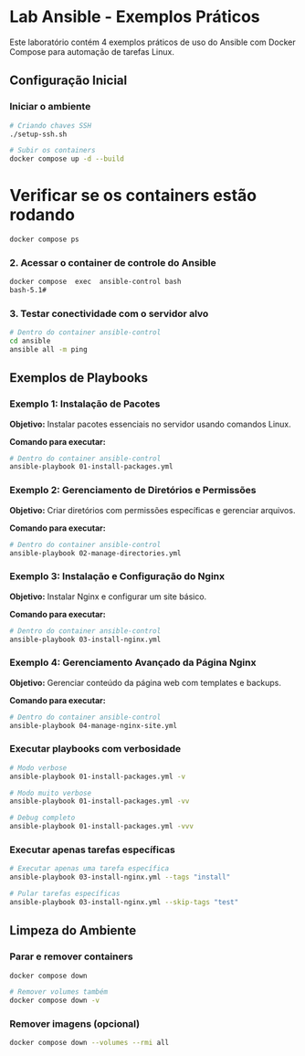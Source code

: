 # Lab Ansible - Exemplos Práticos

Este laboratório contém 4 exemplos práticos de uso do Ansible com Docker Compose para automação de tarefas Linux.

## Configuração Inicial

###  Iniciar o ambiente

```bash
# Criando chaves SSH
./setup-ssh.sh  
```

```bash
# Subir os containers
docker compose up -d --build 
```


# Verificar se os containers estão rodando
```bash
docker compose ps
```

### 2. Acessar o container de controle do Ansible

```bash
docker compose  exec  ansible-control bash
bash-5.1# 
```

### 3. Testar conectividade com o servidor alvo

```bash
# Dentro do container ansible-control
cd ansible 
ansible all -m ping
```

## Exemplos de Playbooks

### Exemplo 1: Instalação de Pacotes

**Objetivo:** Instalar pacotes essenciais no servidor usando comandos Linux.

**Comando para executar:**
```bash
# Dentro do container ansible-control
ansible-playbook 01-install-packages.yml
```

### Exemplo 2: Gerenciamento de Diretórios e Permissões

**Objetivo:** Criar diretórios com permissões específicas e gerenciar arquivos.

**Comando para executar:**
```bash
# Dentro do container ansible-control
ansible-playbook 02-manage-directories.yml
```

### Exemplo 3: Instalação e Configuração do Nginx

**Objetivo:** Instalar Nginx e configurar um site básico.

**Comando para executar:**
```bash
# Dentro do container ansible-control
ansible-playbook 03-install-nginx.yml
```

### Exemplo 4: Gerenciamento Avançado da Página Nginx

**Objetivo:** Gerenciar conteúdo da página web com templates e backups.

**Comando para executar:**
```bash
# Dentro do container ansible-control
ansible-playbook 04-manage-nginx-site.yml
```

### Executar playbooks com verbosidade
```bash
# Modo verbose
ansible-playbook 01-install-packages.yml -v

# Modo muito verbose
ansible-playbook 01-install-packages.yml -vv

# Debug completo
ansible-playbook 01-install-packages.yml -vvv
```

### Executar apenas tarefas específicas
```bash
# Executar apenas uma tarefa específica
ansible-playbook 03-install-nginx.yml --tags "install"

# Pular tarefas específicas
ansible-playbook 03-install-nginx.yml --skip-tags "test"
```

## Limpeza do Ambiente

### Parar e remover containers
```bash
docker compose down

# Remover volumes também
docker compose down -v
```

### Remover imagens (opcional)
```bash
docker compose down --volumes --rmi all
```